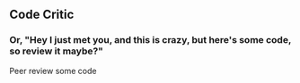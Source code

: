## Code Critic
### Or, "Hey I just met you, and this is crazy, but here's some code, so review it maybe?"

Peer review some code

